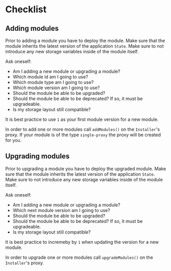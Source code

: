 # Checklist

## Adding modules

Prior to adding a module you have to deploy the module.
Make sure that the module inherits the latest version of the application `State`.
Make sure to not introduce any new storage variables inside of the module itself.

Ask oneself:

- Am I adding a new module or upgrading a module?
- Which module id am I going to use?
- Which module type am I going to use?
- Which module version am I going to use?
- Should the module be able to be upgraded?
- Should the module be able to be deprecated? If so, it must be upgradeable.
- Is my storage layout still compatible?

It is best practice to use `1` as your first module version for a new module.

In order to add one or more modules call `addModules()` on the `Installer`'s proxy.
If your module is of the type `single-proxy` the proxy will be created for you.

## Upgrading modules

Prior to upgrading a module you have to deploy the upgraded module.
Make sure that the module inherits the latest version of the application `State`.
Make sure to not introduce any new storage variables inside of the module itself.

Ask oneself:

- Am I adding a new module or upgrading a module?
- Which next module version am I going to use?
- Should the module be able to be upgraded?
- Should the module be able to be deprecated? If so, it must be upgradeable.
- Is my storage layout still compatible?

It is best practice to incremeby by `1` when updating the version for a new module.

In order to upgrade one or more modules call `upgradeModules()` on the `Installer`'s proxy.
